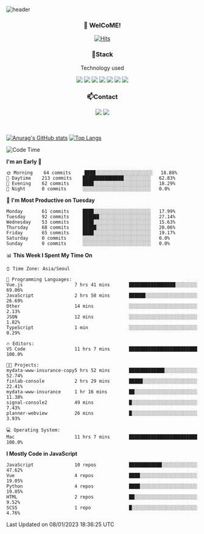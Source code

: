 ![header](https://capsule-render.vercel.app/api?type=waving&color=gradient&height=200&text=Kyungjoon&fontAlign=70&fontAlignY=40&animation=twinkling)

<h3 align="center">👋 WelCoME!</h3>

<div align=center>
  
[![Hits](https://hits.seeyoufarm.com/api/count/incr/badge.svg?url=https%3A%2F%2Fgithub.com%2Fuvula6921&count_bg=%2322BAC9&title_bg=%23827F7F&icon=iconify.svg&icon_color=%2325A27F&title=visits&edge_flat=false)](https://hits.seeyoufarm.com)
  
</div>
<h3 align="center">📌Stack</h3>
<p align="center">Technology used</p>
<div align="center"><img src="https://img.shields.io/badge/HTML5-E34F26?style=flat-square&logo=HTML5&logoColor=white"></img> <img src="https://img.shields.io/badge/CSS3-0A84FF?style=flat-square&logo=CSS3&logoColor=white"></img> <img src="https://img.shields.io/badge/JavaScript-FFCD11?style=flat-square&logo=JavaScript&logoColor=white"></img> <img src="https://img.shields.io/badge/React-00BCF6?style=flat-square&logo=React&logoColor=white"></img> <img src="https://img.shields.io/badge/jQuery-3655FF?style=flat-square&logo=jQuery&logoColor=white"></img> <img src="https://img.shields.io/badge/Ruby-E0115F?style=flat-square&logo=Ruby&logoColor=white"></img> <img src="https://img.shields.io/badge/Python-4B8BBE?style=flat-square&logo=Python&logoColor=white"></img></div>

<h3 align="center">📫Contact</h3>
<div align="center"><a href="https://velog.io/@uvula6921/"><img src="https://img.shields.io/badge/Blog-20c997?style=flat-square&logo=V&logoColor=white"/></a> <a href="pkj6921@gmail.com"><img src="https://img.shields.io/badge/Gmail-EA4335?style=flat-square&logo=Gmail&logoColor=white"/></a></div>
<br>
<br>

[![Anurag's GitHub stats](https://github-readme-stats.vercel.app/api?username=uvula6921&hide=stars,issues&show_icons=true&count_private=true&theme=tokyonight)](https://github.com/anuraghazra/github-readme-stats)
[![Top Langs](https://github-readme-stats.vercel.app/api/top-langs/?username=uvula6921&hide=css,jupyter%20notebook,html&exclude_repo=uvula6921,uvula6921.github.io&layout=compact&langs_count=8)](https://github.com/anuraghazra/github-readme-stats)

<!--START_SECTION:waka-->
![Code Time](http://img.shields.io/badge/Code%20Time-1%2C349%20hrs%2040%20mins-blue)

**I'm an Early 🐤** 

```text
🌞 Morning    64 commits     ████░░░░░░░░░░░░░░░░░░░░░   18.88% 
🌆 Daytime    213 commits    ███████████████░░░░░░░░░░   62.83% 
🌃 Evening    62 commits     ████░░░░░░░░░░░░░░░░░░░░░   18.29% 
🌙 Night      0 commits      ░░░░░░░░░░░░░░░░░░░░░░░░░   0.0%

```
📅 **I'm Most Productive on Tuesday** 

```text
Monday       61 commits     ████░░░░░░░░░░░░░░░░░░░░░   17.99% 
Tuesday      92 commits     ██████░░░░░░░░░░░░░░░░░░░   27.14% 
Wednesday    53 commits     ████░░░░░░░░░░░░░░░░░░░░░   15.63% 
Thursday     68 commits     █████░░░░░░░░░░░░░░░░░░░░   20.06% 
Friday       65 commits     ████░░░░░░░░░░░░░░░░░░░░░   19.17% 
Saturday     0 commits      ░░░░░░░░░░░░░░░░░░░░░░░░░   0.0% 
Sunday       0 commits      ░░░░░░░░░░░░░░░░░░░░░░░░░   0.0%

```


📊 **This Week I Spent My Time On** 

```text
⌚︎ Time Zone: Asia/Seoul

💬 Programming Languages: 
Vue.js                   7 hrs 41 mins       █████████████████░░░░░░░░   69.06% 
JavaScript               2 hrs 58 mins       ██████░░░░░░░░░░░░░░░░░░░   26.69% 
Other                    14 mins             ░░░░░░░░░░░░░░░░░░░░░░░░░   2.13% 
JSON                     12 mins             ░░░░░░░░░░░░░░░░░░░░░░░░░   1.82% 
TypeScript               1 min               ░░░░░░░░░░░░░░░░░░░░░░░░░   0.29%

🔥 Editors: 
VS Code                  11 hrs 7 mins       █████████████████████████   100.0%

🐱‍💻 Projects: 
mydata-www-insurance-copy5 hrs 52 mins       █████████████░░░░░░░░░░░░   52.74% 
finlab-console           2 hrs 29 mins       █████░░░░░░░░░░░░░░░░░░░░   22.41% 
mydata-www-insurance     1 hr 16 mins        ██░░░░░░░░░░░░░░░░░░░░░░░   11.38% 
signal-console2          49 mins             █░░░░░░░░░░░░░░░░░░░░░░░░   7.43% 
planner-webview          26 mins             █░░░░░░░░░░░░░░░░░░░░░░░░   3.93%

💻 Operating System: 
Mac                      11 hrs 7 mins       █████████████████████████   100.0%

```

**I Mostly Code in JavaScript** 

```text
JavaScript               10 repos            ████████████░░░░░░░░░░░░░   47.62% 
Vue                      4 repos             ████░░░░░░░░░░░░░░░░░░░░░   19.05% 
Python                   4 repos             ████░░░░░░░░░░░░░░░░░░░░░   19.05% 
HTML                     2 repos             ██░░░░░░░░░░░░░░░░░░░░░░░   9.52% 
SCSS                     1 repo              █░░░░░░░░░░░░░░░░░░░░░░░░   4.76%

```



 Last Updated on 08/01/2023 18:36:25 UTC
<!--END_SECTION:waka-->
